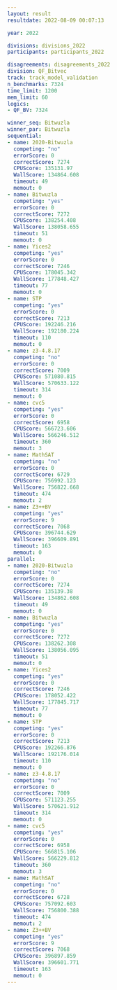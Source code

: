 ```yaml
---
layout: result
resultdate: 2022-08-09 00:07:13

year: 2022

divisions: divisions_2022
participants: participants_2022

disagreements: disagreements_2022
division: QF_Bitvec
track: track_model_validation
n_benchmarks: 7324
time_limit: 1200
mem_limit: 60
logics:
- QF_BV: 7324

winner_seq: Bitwuzla
winner_par: Bitwuzla
sequential:
- name: 2020-Bitwuzla
  competing: "no"
  errorScore: 0
  correctScore: 7274
  CPUScore: 135131.97
  WallScore: 134864.608
  timeout: 49
  memout: 0
- name: Bitwuzla
  competing: "yes"
  errorScore: 0
  correctScore: 7272
  CPUScore: 138254.408
  WallScore: 138058.655
  timeout: 51
  memout: 0
- name: Yices2
  competing: "yes"
  errorScore: 0
  correctScore: 7246
  CPUScore: 178045.342
  WallScore: 177848.427
  timeout: 77
  memout: 0
- name: STP
  competing: "yes"
  errorScore: 0
  correctScore: 7213
  CPUScore: 192246.216
  WallScore: 192180.224
  timeout: 110
  memout: 0
- name: z3-4.8.17
  competing: "no"
  errorScore: 0
  correctScore: 7009
  CPUScore: 571080.815
  WallScore: 570633.122
  timeout: 314
  memout: 0
- name: cvc5
  competing: "yes"
  errorScore: 0
  correctScore: 6958
  CPUScore: 566723.606
  WallScore: 566246.512
  timeout: 360
  memout: 3
- name: MathSAT
  competing: "no"
  errorScore: 0
  correctScore: 6729
  CPUScore: 756992.123
  WallScore: 756822.668
  timeout: 474
  memout: 2
- name: Z3++BV
  competing: "yes"
  errorScore: 9
  correctScore: 7068
  CPUScore: 396744.629
  WallScore: 396609.891
  timeout: 163
  memout: 0
parallel:
- name: 2020-Bitwuzla
  competing: "no"
  errorScore: 0
  correctScore: 7274
  CPUScore: 135139.38
  WallScore: 134862.608
  timeout: 49
  memout: 0
- name: Bitwuzla
  competing: "yes"
  errorScore: 0
  correctScore: 7272
  CPUScore: 138262.308
  WallScore: 138056.095
  timeout: 51
  memout: 0
- name: Yices2
  competing: "yes"
  errorScore: 0
  correctScore: 7246
  CPUScore: 178052.422
  WallScore: 177845.717
  timeout: 77
  memout: 0
- name: STP
  competing: "yes"
  errorScore: 0
  correctScore: 7213
  CPUScore: 192266.876
  WallScore: 192176.014
  timeout: 110
  memout: 0
- name: z3-4.8.17
  competing: "no"
  errorScore: 0
  correctScore: 7009
  CPUScore: 571123.255
  WallScore: 570621.912
  timeout: 314
  memout: 0
- name: cvc5
  competing: "yes"
  errorScore: 0
  correctScore: 6958
  CPUScore: 566815.106
  WallScore: 566229.812
  timeout: 360
  memout: 3
- name: MathSAT
  competing: "no"
  errorScore: 0
  correctScore: 6728
  CPUScore: 757092.603
  WallScore: 756800.388
  timeout: 474
  memout: 2
- name: Z3++BV
  competing: "yes"
  errorScore: 9
  correctScore: 7068
  CPUScore: 396897.859
  WallScore: 396601.771
  timeout: 163
  memout: 0
---
```

